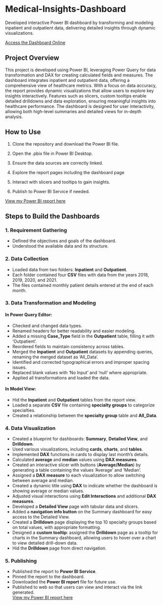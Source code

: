 # Medical-Insights-Dashboard
Developed interactive Power BI dashboard by transforming and modeling inpatient and outpatient data, delivering detailed insights through dynamic visualizations.

[Access the Dashboard Online](https://app.powerbi.com/view?r=eyJrIjoiMDU4Y2YwMzUtY2MwMS00OWI2LWIyMWQtZTIyYjY3M2I2ZDA1IiwidCI6ImI0MmFhYTY2LTA2NWMtNDE2NS05MGE3LTgwMjIyMmViY2U1MSJ9&embedImagePlaceholder=true)  

## Project Overview 
This project is developed using Power BI, leveraging Power Query for data transformation and DAX for creating calculated fields and measures. The dashboard integrates inpatient and outpatient data, offering a comprehensive view of healthcare metrics. With a focus on data accuracy, the report provides dynamic visualizations that allow users to explore key insights interactively. Features such as slicers, custom tooltips enable detailed drilldowns and data exploration, ensuring meaningful insights into healthcare performance. The dashboard is designed for user interactivity, allowing both high-level summaries and detailed views for in-depth analysis. 

## How to Use 
1. Clone the repository and download the Power BI file. 

2. Open the .pbix file in Power BI Desktop. 

3. Ensure the data sources are correctly linked. 

4. Explore the report pages including the dashboard page 

5. Interact with slicers and tooltips to gain insights. 

6. Publish to Power BI Service if needed. 

[View my Power BI report here](https://app.powerbi.com/view?r=eyJrIjoiMDU4Y2YwMzUtY2MwMS00OWI2LWIyMWQtZTIyYjY3M2I2ZDA1IiwidCI6ImI0MmFhYTY2LTA2NWMtNDE2NS05MGE3LTgwMjIyMmViY2U1MSJ9&embedImagePlaceholder=true) 

## Steps to Build the Dashboards

### 1. Requirement Gathering
- Defined the objectives and goals of the dashboard.
- Understood the available data and its structure.

### 2. Data Collection
- Loaded data from two folders: **Inpatient** and **Outpatient**.
- Each folder contained four **CSV** files with data from the years 2018, 2019, 2020, and 2021.
- The files contained monthly patient details entered at the end of each month.

### 3. Data Transformation and Modeling

#### In Power Query Editor:
- Checked and changed data types.
- Renamed headers for better readability and easier modeling.
- Added a missing **Case_Type** field in the **Outpatient** table, filling it with ‘Outpatient’.
- Reordered fields to maintain consistency across tables.
- Merged the **Inpatient** and **Outpatient** datasets by appending queries, renaming the merged dataset as ‘All_Data’.
- Identified and corrected typographical errors and improper spacing issues.
- Replaced blank values with ‘No Input’ and ‘null’ where appropriate.
- Applied all transformations and loaded the data.

#### In Model View:
- Hid the **Inpatient** and **Outpatient** tables from the report view.
- Loaded a separate **CSV** file containing **specialty groups** to categorize specialties.
- Created a relationship between the **specialty group** table and **All_Data**.

### 4. Data Visualization
- Created a blueprint for dashboards: **Summary**, **Detailed View**, and **Drilldown**.
- Used various visualizations, including **cards**, **charts**, and **tables**.
- Implemented **DAX** functions in cards to display last month’s details.
- Calculated **average** and **median** values using **DAX measures**.
- Created an interactive slicer with buttons (**Average/Median**) by generating a table containing the values ‘Average’ and ‘Median’.
- Assigned a **DAX measure** to each visualization to allow switching between average and median.
- Created a dynamic title using **DAX** to indicate whether the dashboard is showing average or median values.
- Adjusted visual interactions using **Edit Interactions** and additional **DAX measures**.
- Developed a **Detailed View** page with tabular data and slicers.
- Added a **navigation info button** on the Summary dashboard for easy access to the Detailed View.
- Created a **Drilldown** page displaying the top 10 specialty groups based on total values, with appropriate formatting.
- Designed a **custom tooltip**: assigned the **Drilldown** page as a tooltip for charts in the Summary dashboard, allowing users to hover over a chart to view detailed drill-down data.
- Hid the **Drilldown** page from direct navigation.

### 5. Publishing
- Published the report to **Power BI Service**.
- Pinned the report to the dashboard.
- Downloaded the **Power BI report** file for future use.
- Published to web so that users can view and interact via the link generated.  
  [View my Power BI report here](https://app.powerbi.com/view?r=eyJrIjoiMDU4Y2YwMzUtY2MwMS00OWI2LWIyMWQtZTIyYjY3M2I2ZDA1IiwidCI6ImI0MmFhYTY2LTA2NWMtNDE2NS05MGE3LTgwMjIyMmViY2U1MSJ9&embedImagePlaceholder=true) 
